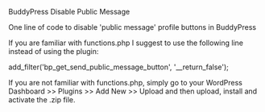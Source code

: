 BuddyPress Disable Public Message

One line of code to disable 'public message' profile buttons in BuddyPress

If you are familiar with functions.php I suggest to use the following line instead of using the plugin:

add_filter('bp_get_send_public_message_button', '__return_false');

If you are not familiar with functions.php, simply go to your WordPress Dashboard >> Plugins >> Add New >> Upload and then upload, install and activate the .zip file.
